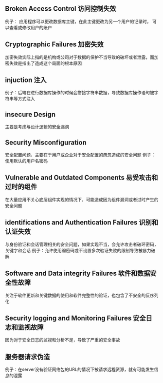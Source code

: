 ## Broken Access Control 访问控制失效

例子： 应用程序可以更改数据库主键，在此主键更改为另一个用户的记录时， 可以查看或修改用户的账户

## Cryptographic Failures 加密失效

加密失效实际上指的是机构或公司对于数据的保护不当导致的破坏或者泄露，而加密失效是指出了造成这个局面的根本原因

## injuction 注入

例子：后端在进行数据库操作的时候会拼接字符串数据，导致数据库操作语句被字符串等方式注入

## insecure Design
主要是考虑与设计逻辑的安全漏洞

## Security Misconfiguration
安全配置问题，主要在于用户或企业对于安全配置的疏忽造成的安全问题
例子：使用默认的用户名密码

## Vulnerable and Outdated Components 易受攻击和过时的组件
在大量应用不关心底层组件实现的情况下，可能造成因为组件漏洞或者过时产生的安全问题

## identifications and Authentication Failures 识别和认证失效
与身份验证和会话管理相关的安全问题，如果实现不当，会允许攻击者破环密码，关键字和会话
例子：允许使用弱密码或不设置多次验证失败的限制导致被暴力破解

## Software and Data integrity Failures 软件和数据安全性故障
关注于软件更新和关键数据的使用和软件完整性的验证，也包含了不安全的反序列化

## Security logging and Monitoring Failures 安全日志和监视故障

因为对于安全日志的监视和分析不足，导致了严重的安全事故

## 服务器请求伪造
例子：在server没有验证网络包的URL的情况下被请求远程资源，就有可能发生信息的泄露
